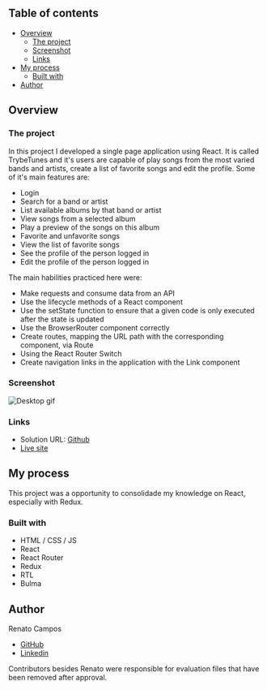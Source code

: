 ## Table of contents

- [Overview](#overview)
  - [The project](#the-project)
  - [Screenshot](#screenshot)
  - [Links](#links)
- [My process](#my-process)
  - [Built with](#built-with)
- [Author](#author)


## Overview

### The project

In this project I developed a single page application using React. It is called TrybeTunes and it's users are capable of play songs from the most varied bands and artists, create a list of favorite songs and edit the profile. Some of it's main features are:

- Login
- Search for a band or artist
- List available albums by that band or artist
- View songs from a selected album
- Play a preview of the songs on this album
- Favorite and unfavorite songs
- View the list of favorite songs
- See the profile of the person logged in
- Edit the profile of the person logged in

The main habilities practiced here were:

- Make requests and consume data from an API
- Use the lifecycle methods of a React component
- Use the setState function to ensure that a given code is only executed after the state is updated
- Use the BrowserRouter component correctly
- Create routes, mapping the URL path with the corresponding component, via Route
- Using the React Router Switch
- Create navigation links in the application with the Link component

### Screenshot

![Desktop gif](/trybeTunes.gif)



### Links

- Solution URL: [Github](https://github.com/RenatoDourad0/Trybe_Wallet_Project)
- [Live site](https://renatodourad0.github.io/Trybe_Wallet_Project/)

## My process

This project was a opportunity to consolidade my knowledge on React, especially with Redux.

### Built with

- HTML / CSS / JS
- React
- React Router
- Redux
- RTL
- Bulma


## Author
  
  Renato Campos
- [GitHub](https://github.com/RenatoDourad0)
- [Linkedin](www.linkedin.com/in/renato-dourado-b1b301112)

Contributors besides Renato were responsible for evaluation files that have been removed after approval.
